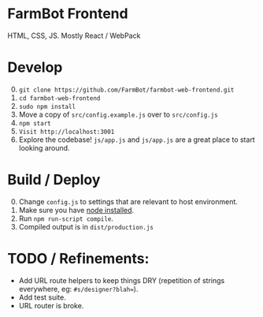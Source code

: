 # FarmBot Frontend

HTML, CSS, JS. Mostly React / WebPack

# Develop

 0. `git clone https://github.com/FarmBot/farmbot-web-frontend.git`
 0. `cd farmbot-web-frontend`
 0. `sudo npm install`
 0. Move a copy of `src/config.example.js` over to `src/config.js`
 0. `npm start`
 0. `Visit http://localhost:3001`
 0. Explore the codebase! `js/app.js` and `js/app.js` are a great place to start looking around.

# Build / Deploy

 0. Change `config.js` to settings that are relevant to host environment.
 0. Make sure you have [node installed](https://docs.npmjs.com/getting-started/installing-node).
 0. Run `npm run-script compile`.
 0. Compiled output is in `dist/production.js`


# TODO / Refinements:

 * Add URL route helpers to keep things DRY (repetition of strings everywhere, eg: `#s/designer?blah=`).
 * Add test suite.
 * URL router is broke.
